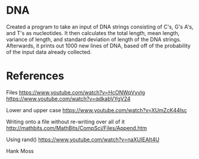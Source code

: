 # DNA

Created a program to take an input of DNA strings consisting of C's, G's A's, and T's as nucleotides. It then calculates the total length, mean length, variance of length, and standard deviation of length of the DNA strings. Afterwards, it prints out 1000 new lines of DNA, based off of the probability of the input data already collected.

# References

Files
https://www.youtube.com/watch?v=HcONWqVyvlg
https://www.youtube.com/watch?v=qdkabVYgV24

Lower and upper case
https://www.youtube.com/watch?v=XUmZcK44lsc

Writing onto a file without re-writing over all of it
http://mathbits.com/MathBits/CompSci/Files/Append.htm

Using rand()
https://www.youtube.com/watch?v=naXUIEAIt4U

Hank Moss
